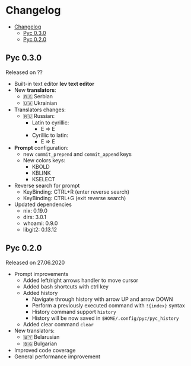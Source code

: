 # Changelog

- [Changelog](#changelog)
  - [Pyc 0.3.0](#pyc-030)
  - [Pyc 0.2.0](#pyc-020)

## Pyc 0.3.0

Released on ??

- Built-in text editor **lev text editor**
- New **translators**:
  - 🇷🇸 Serbian
  - 🇺🇦 Ukrainian
- Translators changes:
  - 🇷🇺 Russian:
    - Latin to cyrillic:
      - E => E
    - Cyrillic to latin:
      - E => E
- **Prompt** configuration:
  - new ```commit_prepend``` and ```commit_append``` keys
  - New colors keys:
    - KBOLD
    - KBLINK
    - KSELECT
- Reverse search for prompt
  - KeyBinding: CTRL+R (enter reverse search)
  - KeyBinding: CTRL+G (exit reverse search)
- Updated dependencies
  - nix: 0.19.0
  - dirs: 3.0.1
  - whoami: 0.9.0
  - libgit2: 0.13.12

## Pyc 0.2.0

Released on 27.06.2020

- Prompt improvements
  - Added left/right arrows handler to move cursor
  - Added bash shortcuts with ctrl key
  - Added history
    - Navigate through history with arrow UP and arrow DOWN
    - Perform a previously executed command with ```!{index}``` syntax
    - History command support ```history```
    - History will be now saved in ```$HOME/.config/pyc/pyc_history```
  - Added clear command ```clear```
- New translators:
  - 🇧🇾 Belarusian
  - 🇧🇬 Bulgarian
- Improved code coverage
- General performance improvement
